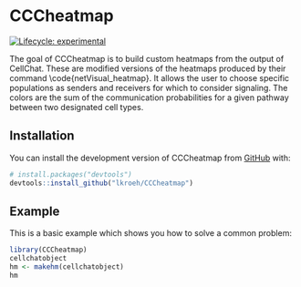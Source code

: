 
# CCCheatmap

<!-- badges: start -->
[![Lifecycle: experimental](https://img.shields.io/badge/lifecycle-experimental-orange.svg)](https://lifecycle.r-lib.org/articles/stages.html#experimental)
<!-- badges: end -->

The goal of CCCheatmap is to build custom heatmaps from the output of CellChat.
These are modified versions of the heatmaps produced by their command \code{netVisual_heatmap}.
It allows the user to choose specific populations as senders and receivers for
which to consider signaling.
The colors are the sum of the communication probabilities for a given pathway 
between two designated cell types.


## Installation

You can install the development version of CCCheatmap from [GitHub](https://github.com/) with:

``` r
# install.packages("devtools")
devtools::install_github("lkroeh/CCCheatmap")
```

## Example

This is a basic example which shows you how to solve a common problem:

``` r
library(CCCheatmap)
cellchatobject
hm <- makehm(cellchatobject)
hm
```

